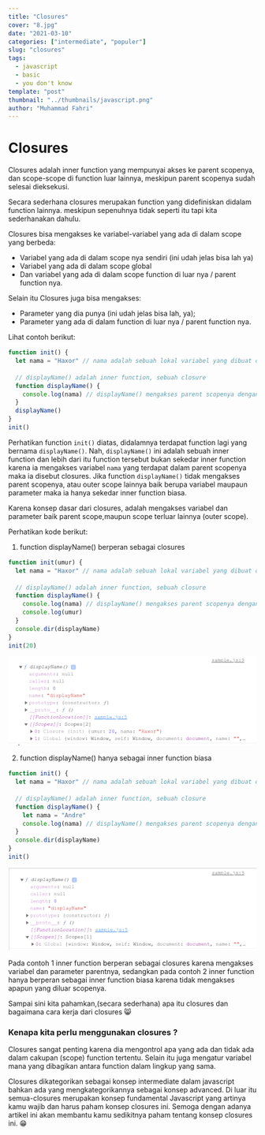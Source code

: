 ```yaml
---
title: "Closures"
cover: "8.jpg"
date: "2021-03-10"
categories: ["intermediate", "populer"]
slug: "closures"
tags:
  - javascript
  - basic
  - you don't know
template: "post"
thumbnail: "../thumbnails/javascript.png"
author: "Muhammad Fahri"
---
```


# Closures

Closures adalah inner function yang mempunyai akses ke parent scopenya, dan scope-scope di function luar lainnya, meskipun parent scopenya sudah selesai dieksekusi.

Secara sederhana closures merupakan function yang didefiniskan didalam function lainnya. meskipun sepenuhnya tidak seperti itu tapi kita sederhanakan dahulu.

Closures bisa mengakses ke variabel-variabel yang ada di dalam scope yang berbeda:

- Variabel yang ada di dalam scope nya sendiri (ini udah jelas bisa lah ya)
- Variabel yang ada di dalam scope global
- Dan variabel yang ada di dalam scope function di luar nya / parent function nya.

Selain itu Closures juga bisa mengakses:

- Parameter yang dia punya (ini udah jelas bisa lah, ya);
- Parameter yang ada di dalam function di luar nya / parent function nya.

Lihat contoh berikut:

```javascript
function init() {
  let nama = "Haxor" // nama adalah sebuah lokal variabel yang dibuat oleh init

  // displayName() adalah inner function, sebuah closure
  function displayName() {
    console.log(nama) // displayName() mengakses parent scopenya dengan menggunakan variabel yang dideklarasikan pada parent scopenya.
  }
  displayName()
}
init()
```

Perhatikan function `init()` diatas, didalamnya terdapat function lagi yang bernama `displayName()`. Nah, `displayName()` ini adalah sebuah inner function dan lebih dari itu function tersebut bukan sekedar inner function karena ia mengakses variabel `nama` yang terdapat dalam parent scopenya maka ia disebut closures. Jika function `displayName()` tidak mengakses parent scopenya, atau outer scope lainnya baik berupa variabel maupaun parameter maka ia hanya sekedar inner function biasa.

Karena konsep dasar dari closures, adalah mengakses variabel dan parameter baik parent scope,maupun scope terluar lainnya (outer scope).

Perhatikan kode berikut:

1. function displayName() berperan sebagai closures

```javascript
function init(umur) {
  let nama = "Haxor" // nama adalah sebuah lokal variabel yang dibuat oleh init

  // displayName() adalah inner function, sebuah closure
  function displayName() {
    console.log(nama) // displayName() mengakses parent scopenya dengan menggunakan variabel yang dideklarasikan pada parent scopenya.
    console.log(umur)
  }
  console.dir(displayName)
}
init(20)
```

![Closures1](../images/closures/closures1.png)

2. function displayName() hanya sebagai inner function biasa

```javascript
function init() {
  let nama = "Haxor" // nama adalah sebuah lokal variabel yang dibuat oleh init

  // displayName() adalah inner function, sebuah closure
  function displayName() {
    let nama = "Andre"
    console.log(nama) // displayName() mengakses parent scopenya dengan menggunakan variabel yang dideklarasikan pada parent scopenya.
  }
  console.dir(displayName)
}
init()
```

![Closures2](../images/closures/closures2.png)

Pada contoh 1 inner function berperan sebagai closures karena mengakses variabel dan parameter parentnya, sedangkan pada contoh 2 inner function hanya berperan sebagai inner function biasa karena tidak mengakses apapun yang diluar scopenya.

Sampai sini kita pahamkan,(secara sederhana) apa itu closures dan bagaimana cara kerja dari closures :smile_cat:

### Kenapa kita perlu menggunakan closures ?

Closures sangat penting karena dia mengontrol apa yang ada dan tidak ada dalam cakupan (scope) function tertentu. Selain itu juga mengatur variabel mana yang dibagikan antara function dalam lingkup yang sama.

Closures dikategorikan sebagai konsep intermediate dalam javascript bahkan ada yang mengkategorikannya sebagai konsep advanced. Di luar itu semua-closures merupakan konsep fundamental Javascript yang artinya kamu wajib dan harus paham konsep closures ini. Semoga dengan adanya artikel ini akan membantu kamu sedikitnya paham tentang konsep closures ini. :grin:
